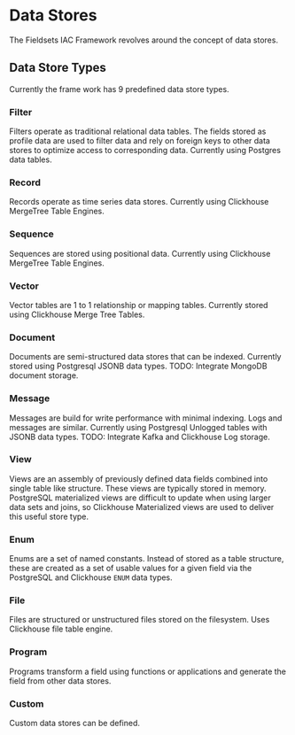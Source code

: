 # Data Stores

The Fieldsets IAC Framework revolves around the concept of data stores.

## Data Store Types

Currently the frame work has 9 predefined data store types.

### Filter

Filters operate as traditional relational data tables. The fields stored as profile data are used to filter data and rely on foreign keys to other data stores to optimize access to corresponding data. Currently using Postgres data tables.

### Record

Records operate as time series data stores. Currently using Clickhouse MergeTree Table Engines.

### Sequence

Sequences are stored using positional data. Currently using Clickhouse MergeTree Table Engines.

### Vector

Vector tables are 1 to 1 relationship or mapping tables. Currently stored using Clickhouse Merge Tree Tables.

### Document

Documents are semi-structured data stores that can be indexed. Currently stored using Postgresql JSONB data types. TODO: Integrate MongoDB document storage.

### Message

Messages are build for write performance with minimal indexing. Logs and messages are similar. Currently using Postgresql Unlogged tables with JSONB data types. TODO: Integrate Kafka and Clickhouse Log storage.

### View
Views are an assembly of previously defined data fields combined into single table like structure. These views are typically stored in memory. PostgreSQL materialized views are difficult to update when using larger data sets and joins, so Clickhouse Materialized views are used to deliver this useful store type.

### Enum
Enums are a set of named constants. Instead of stored as a table structure, these are created as a set of usable values for a given field via the PostgreSQL and Clickhouse `ENUM` data types.

### File

Files are structured or unstructured files stored on the filesystem. Uses Clickhouse file table engine.

### Program

Programs transform a field using functions or applications and generate the field from other data stores.

### Custom

Custom data stores can be defined.
